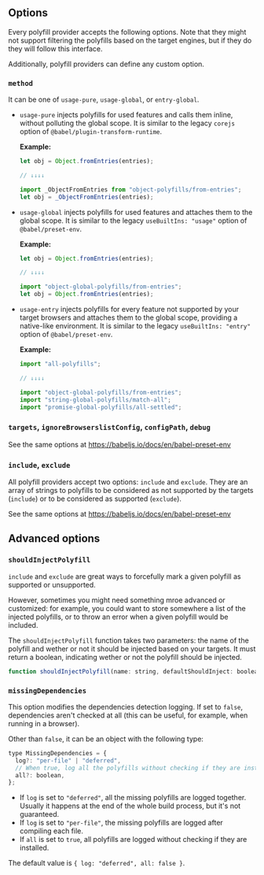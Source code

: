 ## Options

Every polyfill provider accepts the following options.
Note that they might not support filtering the polyfills based on the target
engines, but if they do they will follow this interface.

Additionally, polyfill providers can define any custom option.

### `method`

It can be one of `usage-pure`, `usage-global`, or `entry-global`.

- `usage-pure` injects polyfills for used features and calls them inline, without polluting the global scope. It is similar to the legacy `corejs` option of `@babel/plugin-transform-runtime`.

  **Example:**

  ```js
  let obj = Object.fromEntries(entries);

  // ↓↓↓↓

  import _ObjectFromEntries from "object-polyfills/from-entries";
  let obj = _ObjectFromEntries(entries);
  ```

- `usage-global` injects polyfills for used features and attaches them to the global scope. It is similar to the legacy `useBuiltIns: "usage"` option of `@babel/preset-env`.

  **Example:**

  ```js
  let obj = Object.fromEntries(entries);

  // ↓↓↓↓

  import "object-global-polyfills/from-entries";
  let obj = Object.fromEntries(entries);
  ```

- `usage-entry` injects polyfills for every feature not supported by your target browsers and attaches them to the global scope, providing a native-like environment. It is similar to the legacy `useBuiltIns: "entry"` option of `@babel/preset-env`.

  **Example:**

  ```js
  import "all-polyfills";

  // ↓↓↓↓

  import "object-global-polyfills/from-entries";
  import "string-global-polyfills/match-all";
  import "promise-global-polyfills/all-settled";
  ```

### `targets`, `ignoreBrowserslistConfig`, `configPath`, `debug`

See the same options at https://babeljs.io/docs/en/babel-preset-env

### `include`, `exclude`

All polyfill providers accept two options: `include` and `exclude`. They are an array of strings to polyfills to be considered as not supported by the targets (`include`) or to be considered as supported (`exclude`).

See the same options at https://babeljs.io/docs/en/babel-preset-env

## Advanced options

### `shouldInjectPolyfill`

`include` and `exclude` are great ways to forcefully mark a given polyfill as supported or unsupported.

However, sometimes you might need something mroe advanced or customized: for example, you could want to store somewhere a list of the injected polyfills, or to throw an error when a given polyfill would be included.

The `shouldInjectPolyfill` function takes two parameters: the name of the polyfill and wether or not it should be injected based on your targets. It must return a boolean, indicating wether or not the polyfill should be injected.

```js
function shouldInjectPolyfill(name: string, defaultShouldInject: boolean): boolean;
```

### `missingDependencies`

This option modifies the dependencies detection logging. If set to `false`, dependencies
aren't checked at all (this can be useful, for example, when running in a browser).

Other than `false`, it can be an object with the following type:

```js
type MissingDependencies = {
  log?: "per-file" | "deferred",
  // When true, log all the polyfills without checking if they are installed
  all?: boolean,
};
```

- If `log` is set to `"deferred"`, all the missing polyfills are logged together. Usually it happens at the end of the whole build process, but it's not guaranteed.
- If `log` is set to `"per-file"`, the missing polyfills are logged after compiling each file.
- If `all` is set to `true`, all polyfills are logged without checking if they are installed.

The default value is `{ log: "deferred", all: false }`.
